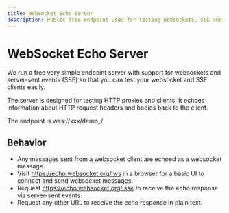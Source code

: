 ```yaml
---
title: WebSocket Echo Server
description: Public free endpoint used for testing Websockets, SSE and HTTP
---
```


# WebSocket Echo Server

We run a free very simple endpoint server with support for websockets and server-sent events (SSE) so that you can test your websocket and SSE clients easily.

The server is designed for testing HTTP proxies and clients. It echoes information about HTTP request headers and bodies back to the client.

The endpoint is wss://xxx/demo_/

## Behavior

- Any messages sent from a websocket client are echoed as a websocket message.
- Visit https://echo.websocket.org/.ws in a browser for a basic UI to connect and send websocket messages.
- Request https://echo.websocket.org/.sse to receive the echo response via server-sent events.
- Request any other URL to receive the echo response in plain text.
